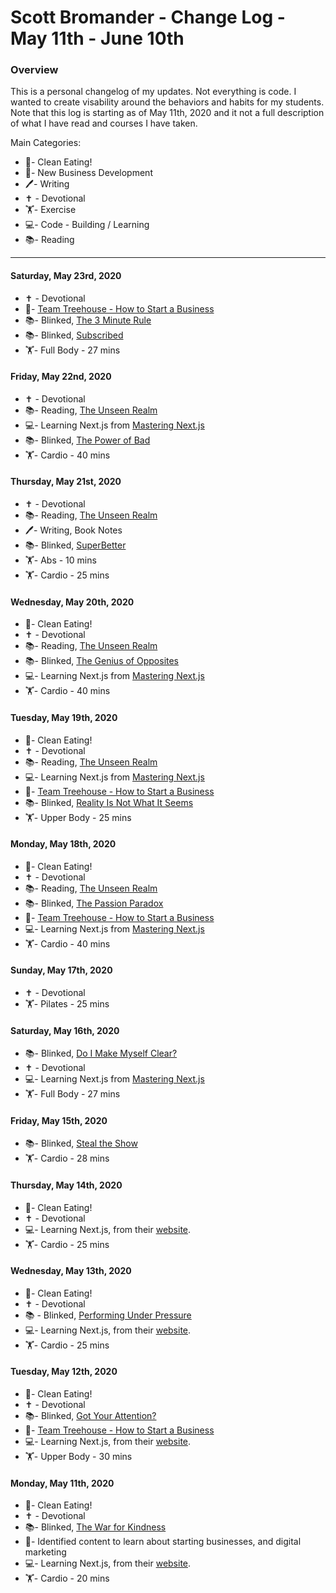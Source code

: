 # Scott Bromander - Change Log - May 11th - June 10th

### Overview
This is a personal changelog of my updates. Not everything is code. I wanted to create visability around the behaviors and habits for my students. Note that this log is starting as of May 11th, 2020 and it not a full description of what I have read and courses I have taken.

Main Categories:
- 🍎- Clean Eating!
- 📗- New Business Development
- 🖊- Writing
- ✝️ - Devotional
- 🏋️‍- Exercise
- 💻- Code - Building / Learning
- 📚- Reading

---
#### Saturday, May 23rd, 2020
- ✝️ - Devotional
- 📗- [Team Treehouse - How to Start a Business](https://teamtreehouse.com/library/how-to-start-a-business-revamp/)
- 📚- Blinked, [The 3 Minute Rule](https://www.blinkist.com/books/the-3-minute-rule-en)
- 📚- Blinked, [Subscribed](https://www.blinkist.com/books/subscribed-en)
- 🏋️‍- Full Body - 27 mins

#### Friday, May 22nd, 2020
- ✝️ - Devotional
- 📚- Reading, [The Unseen Realm](https://www.amazon.com/Unseen-Realm-Recovering-Supernatural-Worldview/dp/1577995562)
- 💻- Learning Next.js from [Mastering Next.js](https://masteringnextjs.com/)
- 📚- Blinked, [The Power of Bad](https://www.blinkist.com/en/nc/reader/the-power-of-bad-en)
- 🏋️‍- Cardio - 40 mins

#### Thursday, May 21st, 2020
- ✝️ - Devotional
- 📚- Reading, [The Unseen Realm](https://www.amazon.com/Unseen-Realm-Recovering-Supernatural-Worldview/dp/1577995562)
- 🖊- Writing, Book Notes
- 📚- Blinked, [SuperBetter](https://www.blinkist.com/books/superbetter-en)
- 🏋️‍- Abs - 10 mins
- 🏋️‍- Cardio - 25 mins

#### Wednesday, May 20th, 2020
- 🍎- Clean Eating!
- ✝️ - Devotional
- 📚- Reading, [The Unseen Realm](https://www.amazon.com/Unseen-Realm-Recovering-Supernatural-Worldview/dp/1577995562)
- 📚- Blinked, [The Genius of Opposites](https://www.blinkist.com/en/nc/reader/the-genius-of-opposites-en)
- 💻- Learning Next.js from [Mastering Next.js](https://masteringnextjs.com/)
- 🏋️‍- Cardio - 40 mins

#### Tuesday, May 19th, 2020
- 🍎- Clean Eating!
- ✝️ - Devotional
- 📚- Reading, [The Unseen Realm](https://www.amazon.com/Unseen-Realm-Recovering-Supernatural-Worldview/dp/1577995562)
- 💻- Learning Next.js from [Mastering Next.js](https://masteringnextjs.com/)
- 📗- [Team Treehouse - How to Start a Business](https://teamtreehouse.com/library/how-to-start-a-business-revamp/)
- 📚- Blinked, [Reality Is Not What It Seems](https://www.blinkist.com/books/reality-is-not-what-it-seems-en)
- 🏋️‍- Upper Body - 25 mins

#### Monday, May 18th, 2020
- 🍎- Clean Eating!
- ✝️ - Devotional
- 📚- Reading, [The Unseen Realm](https://www.amazon.com/Unseen-Realm-Recovering-Supernatural-Worldview/dp/1577995562)
- 📚- Blinked, [The Passion Paradox](https://www.blinkist.com/books/the-passion-paradox-en)
- 📗- [Team Treehouse - How to Start a Business](https://teamtreehouse.com/library/how-to-start-a-business-revamp/)
- 💻- Learning Next.js from [Mastering Next.js](https://masteringnextjs.com/)
- 🏋️‍- Cardio - 40 mins

#### Sunday, May 17th, 2020
- ✝️ - Devotional
- 🏋️‍- Pilates - 25 mins

#### Saturday, May 16th, 2020
- 📚- Blinked, [Do I Make Myself Clear?](https://www.blinkist.com/books/do-i-make-myself-clear-en)
- ✝️ - Devotional
- 💻- Learning Next.js from [Mastering Next.js](https://masteringnextjs.com/)
- 🏋️‍- Full Body - 27 mins

#### Friday, May 15th, 2020
- 📚- Blinked, [Steal the Show](https://www.blinkist.com/books/steal-the-show-en)
- 🏋️‍- Cardio - 28 mins

#### Thursday, May 14th, 2020
- 🍎- Clean Eating!
- ✝️ - Devotional
- 💻- Learning Next.js, from their [website](https://nextjs.org/learn/basics/create-nextjs-app).
- 🏋️‍- Cardio - 25 mins

#### Wednesday, May 13th, 2020
- 🍎- Clean Eating!
- ✝️ - Devotional
- 📚 - Blinked, [Performing Under Pressure](https://www.blinkist.com/books/performing-under-pressure-en)
- 💻- Learning Next.js, from their [website](https://nextjs.org/learn/basics/create-nextjs-app).
- 🏋️‍- Cardio - 25 mins

#### Tuesday, May 12th, 2020
- 🍎- Clean Eating!
- ✝️ - Devotional
- 📚- Blinked, [Got Your Attention?](https://www.blinkist.com/en/books/got-your-attention-en)
- 📗- [Team Treehouse - How to Start a Business](https://teamtreehouse.com/library/how-to-start-a-business-revamp/)
- 💻- Learning Next.js, from their [website](https://nextjs.org/learn/basics/create-nextjs-app).
- 🏋️‍- Upper Body - 30 mins

#### Monday, May 11th, 2020
- 🍎- Clean Eating!
- ✝️ - Devotional
- 📚- Blinked, [The War for Kindness](https://www.blinkist.com/books/the-war-for-kindness-en)
- 📗- Identified content to learn about starting businesses, and digital marketing
- 💻- Learning Next.js, from their [website](https://nextjs.org/learn/basics/create-nextjs-app).
- 🏋️‍- Cardio - 20 mins

